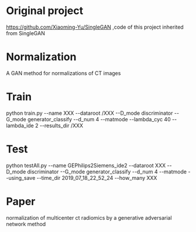 # Original project 
https://github.com/Xiaoming-Yu/SingleGAN ,code of this project inherited from SingleGAN
# Normalization
A GAN method for normalizations of CT images
# Train
python train.py --name XXX  --dataroot /XXX   --D_mode discriminator --G_mode  generator_classify  --d_num 4 --matmode  --lambda_cyc  40  --lambda_ide  2 --results_dir /XXX 
# Test
python testAll.py --name GEPhilips2Siemens_ide2  --dataroot XXX --D_mode discriminator --G_mode  generator_classify   --d_num 4 --matmode  --using_save  --time_dir  2019_07_18_22_52_24  --how_many XXX
# Paper
normalization of multicenter ct radiomics by a generative adversarial network method
